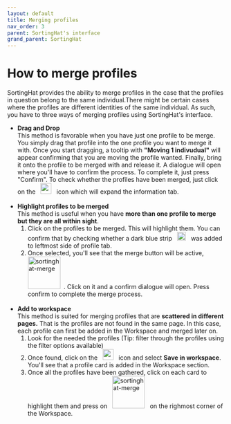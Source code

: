 ```yaml
---
layout: default
title: Merging profiles
nav_order: 3
parent: SortingHat's interface
grand_parent: SortingHat
---
```


# How to merge profiles

SortingHat provides the ability to merge profiles in the case that the profiles in question belong to the same individual.There might be certain cases where the profiles are different identities of the same individual. As such, you have to three ways of merging profiles using SortingHat's interface.

- <strong>Drag and Drop</strong><br>
  This method is favorable when you have just one profile to be merge. You simply drag that profile into the one profile you want to merge it with. Once you start dragging, a tooltip with <strong>"Moving 1 indivudual"</strong> will appear confirming that you are moving the profile wanted. Finally, bring it onto the profile to be merged with and release it. A dialogue will open where you'll have to confirm the process. To complete it, just press "Confirm".
  To check whether the profiles have been merged, just click on the &nbsp; <img src="../../../assets/sortinghat-expand-icon.png" alt="sortinghat-expand-icon" style="width:25px;"/> &nbsp; icon which will expand the information tab.<br><br>
- <strong>Highlight profiles to be merged</strong><br>
  This method is useful when you have <strong>more than one profile to merge but they are all within sight</strong>.
  1. Click on the profiles to be merged. This will highlight them. You can confirm that by checking whether a dark blue strip &nbsp; <img src="../../../assets/sortinghat-highlight-color.png" alt="sortinghat-highlight-color" style="width:20px;"/> &nbsp; was added to leftmost side of profile tab.
  2. Once selected, you'll see that the merge button will be active, &nbsp; <img src="../../../assets/sortinghat-merge.png" alt="sortinghat-merge" style="width:75px;"/> &nbsp;. Click on it and a confirm dialogue will open. Press confirm to complete the merge process.<br><br>
- <strong>Add to workspace</strong><br>
  This method is suited for merging profiles that are <strong>scattered in different pages.</strong> That is the profiles are not found in the same page. In this case, each profile can first be added in the Workspace and merged later on.
  1. Look for the needed the profiles (Tip: filter through the profiles using the filter options available)
  2. Once found, click on the &nbsp; <img src="../../../assets/sortinghat-option-icon.png" alt="sortinghat-option-icon" style="width:25px;"/> &nbsp; icon and select <strong>Save in workspace</strong>. You'll see that a profile card is added in the Workspace section.
  3. Once all the profiles have been gathered, click on each card to highlight them and press on &nbsp; <img src="../../../assets/sortinghat-merge.png" alt="sortinghat-merge" style="width:75px;"/> &nbsp; on the righmost corner of the Workspace.
